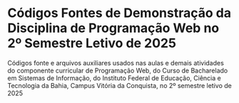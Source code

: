 # Códigos Fontes de Demonstração da Disciplina de Programação Web no 2º Semestre Letivo de 2025
Códigos fonte e arquivos auxiliares usados nas aulas e demais atividades do componente curricular de Programação Web, do Curso de Bacharelado em Sistemas de Informação, do Instituto Federal de Educação, Ciência e Tecnologia da Bahia, Campus Vitória da Conquista, no 2º semestre letivo de 2025
